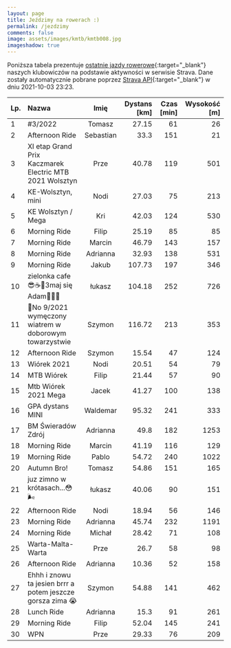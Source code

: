 ```yaml
---
layout: page
title: Jeździmy na rowerach :)
permalink: /jezdzimy
comments: false
image: assets/images/kmtb/kmtb008.jpg
imageshadow: true
---
```


Poniższa tabela prezentuje [ostatnie jazdy rowerowe](https://www.strava.com/clubs/336381){:target="_blank"} naszych klubowiczów na podstawie aktywności w serwisie Strava. Dane zostały automatycznie pobrane poprzez [Strava API](https://developers.strava.com/docs/reference/#api-Clubs-getClubActivitiesById){:target="_blank"} w dniu 2021-10-03 23:23.

Lp. | Nazwa | Imię | Dystans [km] | Czas [min] | Wysokość [m]
:--- | :--- | :---: | ---: | ---: | ---:
1|#3/2022|Tomasz|27.15|61|26
2|Afternoon Ride|Sebastian|33.3|151|21
3|XI etap Grand Prix Kaczmarek Electric MTB 2021 Wolsztyn|Prze|40.78|119|501
4|KE-Wolsztyn, mini|Nodi|27.03|75|213
5|KE Wolsztyn / Mega|Kri|42.03|124|530
6|Morning Ride|Filip|25.19|85|85
7|Morning Ride|Marcin|46.79|143|157
8|Morning Ride|Adrianna|32.93|138|531
9|Morning Ride|Jakub|107.73|197|346
10|zielonka cafe😎☕🥧3maj się Adam🏋️‍♂️🤟|łukasz|104.18|252|726
11|💯No 9/2021 wymęczony wiatrem w doborowym towarzystwie|Szymon|116.72|213|353
12|Afternoon Ride|Szymon|15.54|47|124
13|Wiórek 2021|Nodi|20.51|54|79
14|MTB Wiórek|Filip|21.44|57|90
15|Mtb Wiórek 2021 Mega|Jacek|41.27|100|138
16|GPA dystans MINI|Waldemar|95.32|241|333
17|BM Świeradów Zdrój |Adrianna|49.8|182|1253
18|Morning Ride|Marcin|41.19|116|129
19|Morning Ride|Pablo|54.72|240|1022
20|Autumn Bro!|Tomasz|54.86|151|165
21|juz zimno w krótasach...😳🌬|łukasz|40.06|90|151
22|Afternoon Ride|Nodi|18.94|56|146
23|Morning Ride|Adrianna|45.74|232|1191
24|Morning Ride|Michał|28.42|71|108
25|Warta-Malta-Warta|Prze|26.7|58|98
26|Afternoon Ride|Adrianna|10.36|52|158
27|Ehhh i znowu ta jesien brrr a potem jeszcze gorsza zima 😭|Szymon|54.88|141|462
28|Lunch Ride|Adrianna|15.3|91|261
29|Morning Ride|Filip|52.04|145|241
30|WPN|Prze|29.33|76|209
